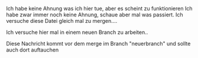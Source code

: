 Ich habe keine Ahnung was ich hier tue, aber es scheint zu funktionieren 
Ich habe zwar immer noch keine Ahnung, schaue aber mal was passiert. 
Ich versuche diese Datei gleich mal zu mergen....

Ich versuche hier mal in einem neuen Branch zu arbeiten.. 


Diese Nachricht kommt vor dem merge im Branch "neuerbranch" und sollte auch dort auftauchen 
